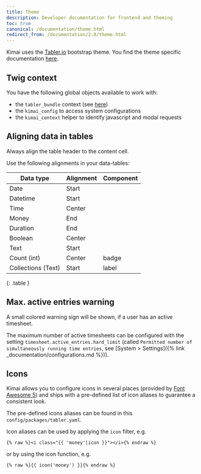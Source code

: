 ```yaml
---
title: Theme
description: Developer documentation for frontend and theming 
toc: true
canonical: /documentation/theme.html
redirect_from: /documentation/2.0/theme.html
---
```


Kimai uses the [Tabler.io](https://github.com/kevinpapst/TablerBundle/) bootstrap theme.
You find the theme specific documentation [here](https://github.com/kevinpapst/TablerBundle/blob/main/docs/index.md).

## Twig context

You have the following global objects available to work with:
- the `tabler_bundle` context (see [here](https://github.com/kevinpapst/TablerBundle/blob/main/docs/twig-context.md))
- the `kimai_config` to access system configurations
- the `kimai_context` helper to identify javascript and modal requests 

## Aligning data in tables

Always align the table header to the content cell.

Use the following alignments in your data-tables:

| Data type          | Alignment | Component |
|--------------------|-----------|-----------|
| Date               | Start     |           |
| Datetime           | Start     |           |
| Time               | Center    |           |
| Money              | End       |           |
| Duration           | End       |           |
| Boolean            | Center    |           |
| Text               | Start     |           |
| Count (int)        | Center    | badge     |
| Collections (Text) | Start     | label     |
{: .table }

## Max. active entries warning

A small colored warning sign will be shown, if a user has an active timesheet.

The maximum number of active timesheets can be configured with the setting `timesheet.active_entries.hard_limit` (called `Permitted number of simultaneously running time entries`, see [System > Settings]({% link _documentation/configurations.md %})).

## Icons

Kimai allows you to configure icons in several places (provided by [Font Awesome 5](https://fontawesome.com/icons)) and ships
with a pre-defined list of icon aliases to guarantee a consistent look.

The pre-defined icons aliases can be found in this `config/packages/tabler.yaml`.

Icon aliases can be used by applying the `icon` filter, e.g.

```
{% raw %}<i class="{{ 'money'|icon }}"></i>{% endraw %}
```

or by using the icon function, e.g.

```
{% raw %}{{ icon('money') }}{% endraw %}
```

